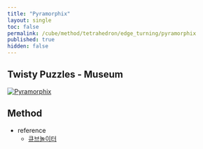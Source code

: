 ```yaml
---
title: "Pyramorphix"
layout: single
toc: false
permalink: /cube/method/tetrahedron/edge_turning/pyramorphix
published: true
hidden: false
---
```


<head>
  <base target="_blank">
</head>



## Twisty Puzzles - Museum

<a href="https://twistypuzzles.com/app/museum/museum_showitem.php?pkey=542">
  <img alt="Pyramorphix" src="https://twistypuzzles.com/museum/large/00542-01.jpg">
</a>



## Method

- reference
  - [큐브놀이터](https://youtu.be/WIy5ZvTXsOY)
